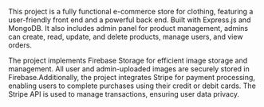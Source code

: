 This project is a fully functional e-commerce store for clothing, featuring a user-friendly front end and a powerful back end. Built with Express.js and MongoDB. It also includes admin panel for product management, admins can create, read, update, and delete products, manage users, and view orders.

The project implements Firebase Storage for efficient image storage and management. All user and admin-uploaded images are securely stored in Firebase.Additionally, the project integrates Stripe for payment processing, enabling users to complete purchases using their credit or debit cards. The Stripe API is used to manage transactions, ensuring user data privacy.
